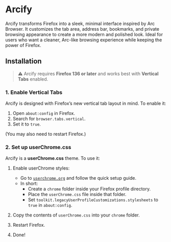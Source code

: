 # Arcify

Arcify transforms Firefox into a sleek, minimal interface inspired by Arc Browser. It customizes the tab area, address bar, bookmarks, and private browsing appearance to create a more modern and polished look. Ideal for users who want a cleaner, Arc-like browsing experience while keeping the power of Firefox.

## Installation

> ⚠️ Arcify requires **Firefox 136 or later** and works best with **Vertical Tabs** enabled.

### 1. Enable Vertical Tabs

Arcify is designed with Firefox’s new vertical tab layout in mind. To enable it:

1. Open `about:config` in Firefox.
2. Search for `browser.tabs.vertical`.
3. Set it to `true`.

(You may also need to restart Firefox.)

### 2. Set up userChrome.css

Arcify is a **userChrome.css** theme. To use it:

1. Enable userChrome styles:
   - Go to [`userchrome.org`](https://www.userchrome.org/how-create-userchrome-css.html) and follow the quick setup guide.
   - In short:
     - Create a `chrome` folder inside your Firefox profile directory.
     - Place the `userChrome.css` file inside that folder.
     - Set `toolkit.legacyUserProfileCustomizations.stylesheets` to `true` in `about:config`.

2. Copy the contents of `userChrome.css` into your `chrome` folder.
3. Restart Firefox.
4. Done!
